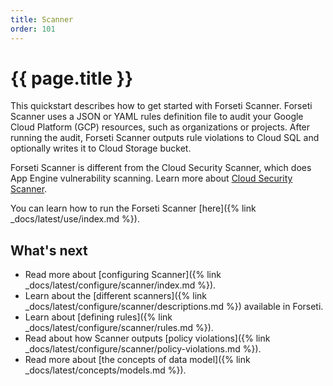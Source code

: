 ```yaml
---
title: Scanner
order: 101
---
```


# {{ page.title }}

This quickstart describes how to get started with Forseti Scanner. Forseti
Scanner uses a JSON or YAML rules definition file to audit your Google Cloud
Platform (GCP) resources, such as organizations or projects. After running the
audit, Forseti Scanner outputs rule violations to Cloud SQL and optionally
writes it to Cloud Storage bucket.

Forseti Scanner is different from the Cloud Security Scanner, which does App
Engine vulnerability scanning. Learn more about
[Cloud Security Scanner](https://cloud.google.com/security-scanner/).

You can learn how to run the Forseti Scanner [here]({% link _docs/latest/use/index.md %}).

## What's next

- Read more about [configuring Scanner]({% link _docs/latest/configure/scanner/index.md %}).
- Learn about the [different scanners]({% link _docs/latest/configure/scanner/descriptions.md %}) available in Forseti.
- Learn about [defining rules]({% link _docs/latest/configure/scanner/rules.md %}).
- Read about how Scanner outputs [policy violations]({% link _docs/latest/configure/scanner/policy-violations.md %}).
- Read more about [the concepts of data model]({% link _docs/latest/concepts/models.md %}).
